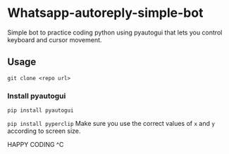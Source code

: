 # Whatsapp-autoreply-simple-bot
Simple bot to practice coding python using pyautogui that lets you control keyboard and cursor movement.

## Usage
``` git clone <repo url> ```
  
  ### Install pyautogui
  ``` pip install pyautogui ```
  
  ``` pip install pyperclip ```
  Make sure you use the correct values of ``` x ``` and ``` y ``` according to screen size.

  HAPPY CODING ^C
 

